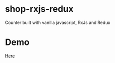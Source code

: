 # shop-rxjs-redux
Counter built with vanilla javascript, RxJs and Redux

# Demo
[Here](https://uribejuanda.github.io/counter-rxjs-redux/)
